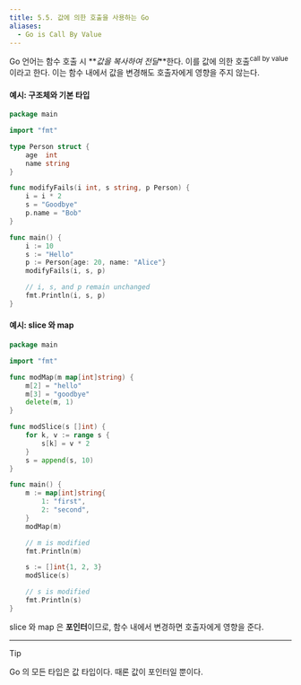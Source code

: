 ```yaml
---
title: 5.5. 값에 의한 호출을 사용하는 Go
aliases:
  - Go is Call By Value
---
```


Go 언어는 함수 호출 시 **_값을 복사하여 전달_**한다. 이를 값에 의한 호출<sup>call by value</sup> 이라고 한다. 이는 함수 내에서 값을 변경해도 호출자에게 영향을 주지 않는다. 

#### 예시: 구조체와 기본 타입

```go
package main

import "fmt"

type Person struct {
	age  int
	name string
}

func modifyFails(i int, s string, p Person) {
	i = i * 2
	s = "Goodbye"
	p.name = "Bob"
}

func main() {
	i := 10
	s := "Hello"
	p := Person{age: 20, name: "Alice"}
	modifyFails(i, s, p)

	// i, s, and p remain unchanged
	fmt.Println(i, s, p)
}
```

#### 예시: slice 와 map

```go
package main

import "fmt"

func modMap(m map[int]string) {
	m[2] = "hello"
	m[3] = "goodbye"
	delete(m, 1)
}

func modSlice(s []int) {
	for k, v := range s {
		s[k] = v * 2
	}
	s = append(s, 10)
}

func main() {
	m := map[int]string{
		1: "first",
		2: "second",
	}
	modMap(m)

	// m is modified
	fmt.Println(m)

	s := []int{1, 2, 3}
	modSlice(s)

	// s is modified
	fmt.Println(s)
}
```

slice 와 map 은 **포인터**이므로, 함수 내에서 변경하면 호출자에게 영향을 준다.

---

> [!TIP] 
> Go 의 모든 타입은 값 타입이다. 때론 값이 포인터일 뿐이다.